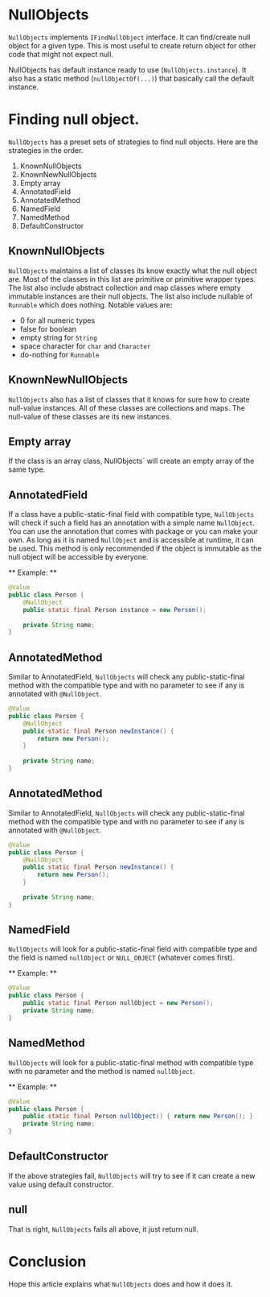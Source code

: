 # NullObjects

`NullObjects` implements `IFindNullObject` interface.
It can find/create null object for a given type.
This is most useful to create return object for other code that might not expect null.

NullObjects has default instance ready to use (`NullObjects.instance`).
It also has a static method (`nullObjectOf(...)`) that basically call the default instance.

# Finding null object.
`NullObjects` has a preset sets of strategies to find null objects.
Here are the strategies in the order.

1. KnownNullObjects
2. KnownNewNullObjects
3. Empty array
4. AnnotatedField
5. AnnotatedMethod
5. NamedField
6. NamedMethod
7. DefaultConstructor

## KnownNullObjects
`NullObjects` maintains a list of classes its know exactly what the null object are.
Most of the classes in this list are primitive or primitive wrapper types.
The list also include abstract collection and map classes where empty immutable instances are their null objects.
The list also include nullable of `Runnable` which does nothing.
Notable values are:

- 0 for all numeric types
- false for boolean
- empty string for `String`
- space character for `char` and `Character`
- do-nothing for `Runnable`

## KnownNewNullObjects
`NullObjects` also has a list of classes that it knows for sure how to create null-value instances.
All of these classes are collections and maps.
The null-value of these classes are its new instances.

## Empty array
If the class is an array class,
	NullObjects` will create an empty array of the same type. 

## AnnotatedField
If a class have a public-static-final field with compatible type,
  `NullObjects` will check if such a field has an annotation with a simple name `NullObject`.
You can use the annotation that comes with package 
  or you can make your own.
As long as it is named `NullObject` and is accessible at runtime, it can be used.
This method is only recommended if the object is immutable
  as the null object will be accessible by everyone.

** Example: **
```Java
@Value
public class Person {
	@NullObject
	public static final Person instance = new Person();
	
	private String name;
}
```

## AnnotatedMethod
Similar to AnnotatedField,
  `NullObjects` will check any public-static-final method with the compatible type and with no parameter to see if any is annotated with `@NullObject`.

```Java
@Value
public class Person {
	@NullObject
	public static final Person newInstance() {
		return new Person();
	}
	
	private String name;
}
```

## AnnotatedMethod
Similar to AnnotatedField,
  `NullObjects` will check any public-static-final method with the compatible type and with no parameter to see if any is annotated with `@NullObject`.

```Java
@Value
public class Person {
	@NullObject
	public static final Person newInstance() {
		return new Person();
	}
	
	private String name;
}
```

## NamedField
`NullObjects` will look for a public-static-final field with compatible type
  and the field is named `nullObject` or `NULL_OBJECT` (whatever comes first).
  
** Example: **
```Java
@Value
public class Person {
	public static final Person nullObject = new Person();
	private String name;
}
```

## NamedMethod
`NullObjects` will look for a public-static-final method with compatible type
  with no parameter and the method is named `nullObject`.
  
** Example: **
```Java
@Value
public class Person {
	public static final Person nullObject() { return new Person(); }
	private String name;
}
```

## DefaultConstructor
If the above strategies fail,
  `NullObjects` will try to see if it can create a new value using default constructor.

## null
That is right, `NullObjects` fails all above, it just return null.

# Conclusion
Hope this article explains what `NullObjects` does and how it does it.






